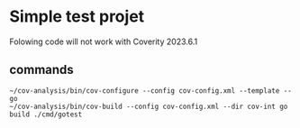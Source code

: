 # Simple test projet
Folowing code will not work with Coverity 2023.6.1

## commands
```
~/cov-analysis/bin/cov-configure --config cov-config.xml --template --go
~/cov-analysis/bin/cov-build --config cov-config.xml --dir cov-int go build ./cmd/gotest
```
